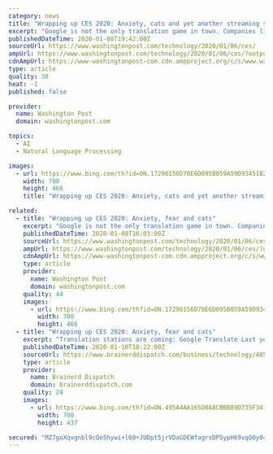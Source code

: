 ```yaml
---
category: news
title: "Wrapping up CES 2020: Anxiety, cats and yet another streaming service, called Quibi"
excerpt: "Google is not the only translation game in town. Companies like Pocketalk and Waverly Labs also have ... This combined bedside lamp and white-noise machine promises to help you fall asleep and wake up with more ease. The Restore changes color and brightness to match your sleep routine — yellow for wind-down reading time, bright white for ..."
publishedDateTime: 2020-01-08T19:42:00Z
sourceUrl: https://www.washingtonpost.com/technology/2020/01/06/ces/
ampUrl: https://www.washingtonpost.com/technology/2020/01/06/ces/?outputType=amp
cdnAmpUrl: https://www-washingtonpost-com.cdn.ampproject.org/c/s/www.washingtonpost.com/technology/2020/01/06/ces/?outputType=amp
type: article
quality: 38
heat: -1
published: false

provider:
  name: Washington Post
  domain: washingtonpost.com

topics:
  - AI
  - Natural Language Processing

images:
  - url: https://www.bing.com/th?id=ON.17290156D70E6D095B059A59D93451B2
    width: 700
    height: 466
    title: "Wrapping up CES 2020: Anxiety, cats and yet another streaming service, called Quibi"

related:
  - title: "Wrapping up CES 2020: Anxiety, fear and cats"
    excerpt: "Google is not the only translation game in town. Companies like Pocketalk and Waverly Labs also have ... This combined bedside lamp and white-noise machine promises to help you fall asleep and wake up with more ease. The Restore changes color and brightness to match your sleep routine — yellow for wind-down reading time, bright white for ..."
    publishedDateTime: 2020-01-08T16:03:00Z
    sourceUrl: https://www.washingtonpost.com/technology/2020/01/06/ces/
    ampUrl: https://www.washingtonpost.com/technology/2020/01/06/ces/?outputType=amp
    cdnAmpUrl: https://www-washingtonpost-com.cdn.ampproject.org/c/s/www.washingtonpost.com/technology/2020/01/06/ces/?outputType=amp
    type: article
    provider:
      name: Washington Post
      domain: washingtonpost.com
    quality: 44
    images:
      - url: https://www.bing.com/th?id=ON.17290156D70E6D095B059A59D93451B2
        width: 700
        height: 466
  - title: "Wrapping up CES 2020: Anxiety, fear and cats"
    excerpt: "Translation stations are coming: Google Translate Last year ... A sleep trainer: Hatch Restore This combined bedside lamp and white-noise machine promises to help you fall asleep and wake up with more ease. The Restore changes color and brightness to match your sleep routine - yellow for wind-down reading time, bright white for waking up ..."
    publishedDateTime: 2020-01-10T18:22:00Z
    sourceUrl: https://www.brainerddispatch.com/business/technology/4858910-Wrapping-up-CES-2020-Anxiety-fear-and-cats
    type: article
    provider:
      name: Brainerd Dispatch
      domain: brainerddispatch.com
    quality: 24
    images:
      - url: https://www.bing.com/th?id=ON.495A4AA165D0A8CBBB89D735F3410470
        width: 700
        height: 437

secured: "MZ7goXqvgnbl9cQe5hywi+l60+JUDpt5jrVDaGDEWfagrsDP5ypH69vqQ0y041PXr0vg5PJRgkCWchPHmKmQaAD7LaT1Gp+tyoaaAG4Pt6RWDOtVCx8A6+C+/m2gDTjBdOWlPgD9WUdYUJSBE7V0XW6Vg4IbvC0Y28cVMYlGXcvt5byO2MMfUZu7WB6Vz9XcaLVPOUseanSSKXZAh+6ALGA+4TtQiTbPFPLKsG5xiEXXNW/iHNgvhzzz0p+11D4TV/qkyNcUj5W6jABX7z4I/Q==;P+WEEeHWFf8WSEWvIkxVdA=="
---
```


